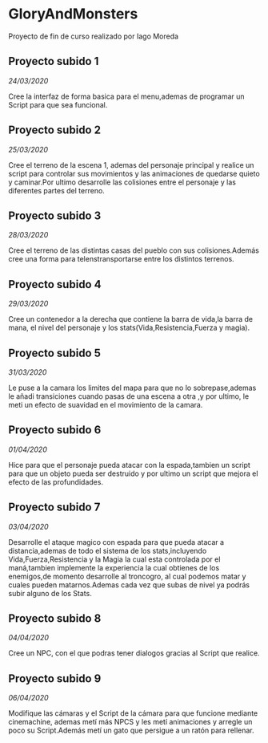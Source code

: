# GloryAndMonsters
Proyecto de fin de curso realizado por Iago Moreda

## Proyecto subido 1 
*24/03/2020*

Cree la interfaz de forma basica para el menu,ademas de programar un Script para que sea funcional.

## Proyecto subido 2
*25/03/2020*

Cree el terreno de la escena 1, ademas del personaje principal y realice un script  para controlar sus movimientos y las animaciones de quedarse quieto y caminar.Por ultimo desarrolle las colisiones entre el personaje y las diferentes partes del terreno.

## Proyecto subido 3
*28/03/2020*

Cree el terreno de las distintas casas del pueblo con sus colisiones.Además cree una forma para telenstransportarse entre los distintos terrenos.

## Proyecto subido 4
*29/03/2020*

Cree un contenedor a la derecha que contiene la barra de vida,la barra de mana, el nivel del personaje y los stats(Vida,Resistencia,Fuerza y magia).

## Proyecto subido 5
*31/03/2020*

Le puse a la camara los limites del mapa para que no lo sobrepase,ademas le añadi transiciones cuando pasas de una escena a otra ,y por ultimo, le meti un efecto de suavidad en el movimiento de la camara. 

## Proyecto subido 6
*01/04/2020*

Hice para que el personaje pueda atacar con la espada,tambien un script para que un objeto pueda ser destruido y por ultimo un script que mejora el efecto de las profundidades.

## Proyecto subido 7
*03/04/2020*

Desarrolle el ataque magico con espada para que pueda atacar a distancia,ademas de todo el sistema de los stats,incluyendo Vida,Fuerza,Resistencia y la Magia la cual esta controlada por el maná,tambien implemente la experiencia la cual obtienes de los enemigos,de momento desarrolle al troncogro, al cual podemos matar y cuales pueden matarnos.Ademas cada vez que subas de nivel ya podrás subir alguno de los Stats.

## Proyecto subido 8
*04/04/2020*

Cree un NPC, con el que podras tener dialogos gracias al Script que realice.

## Proyecto subido 9
*06/04/2020*

Modifique las cámaras y el Script de la cámara para que funcione mediante cinemachine, ademas metí más NPCS y les metí animaciones y arregle un poco su Script.Además metí un gato que persigue a un ratón para rellenar.




